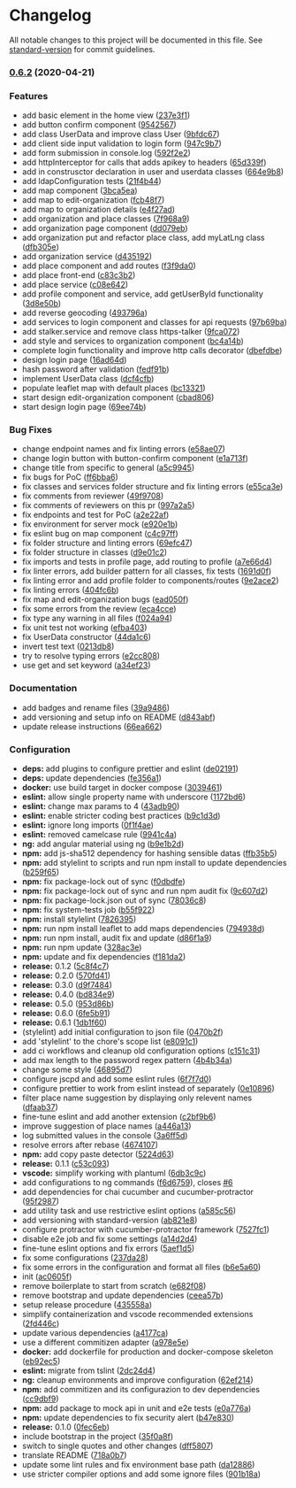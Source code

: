 # Changelog

All notable changes to this project will be documented in this file. See [standard-version](https://github.com/conventional-changelog/standard-version) for commit guidelines.

### [0.6.2](https://github.com/GruppOne/stalker-web-app/compare/v0.1.0...v0.6.1) (2020-04-21)


### Features

* add basic element in the home view ([237e3f1](https://github.com/GruppOne/stalker-web-app/commit/237e3f11b5b2c1dca86106e8c7e0d7a29e1b1aa1))
* add button confirm component ([9542567](https://github.com/GruppOne/stalker-web-app/commit/9542567ca6ce4d98398a7bfe5584e4320249470b))
* add class UserData and improve class User ([9bfdc67](https://github.com/GruppOne/stalker-web-app/commit/9bfdc6711024b28030812e2802b547f4e25ec4be))
* add client side input validation to login form ([947c9b7](https://github.com/GruppOne/stalker-web-app/commit/947c9b70b1a1445965cf549e05a0b7e3c7e03723))
* add form submission in console.log ([592f2e2](https://github.com/GruppOne/stalker-web-app/commit/592f2e20c7e8276249d61fd0d944f68d88edbb54))
* add httpInterceptor for calls that adds apikey to headers ([65d339f](https://github.com/GruppOne/stalker-web-app/commit/65d339fa93de1ee8692ba075e84c7ba903907989))
* add in construsctor declaration in user and userdata classes ([664e9b8](https://github.com/GruppOne/stalker-web-app/commit/664e9b85617cecd1174f13bee24e54f1d3d7a121))
* add ldapConfiguration tests ([21f4b44](https://github.com/GruppOne/stalker-web-app/commit/21f4b44fe3eac2917793e1242e33b7c5cd9fb3a6))
* add map component ([3bca5ea](https://github.com/GruppOne/stalker-web-app/commit/3bca5ea7481ef412487310ec39011a37468969b7))
* add map to edit-organization ([fcb48f7](https://github.com/GruppOne/stalker-web-app/commit/fcb48f77c47f98098d176b9e3a5cc0f1302af20a))
* add map to organization details ([e4f27ad](https://github.com/GruppOne/stalker-web-app/commit/e4f27ad3fd297b57c223e184e370c6fb5b42baab))
* add organization and place classes ([7f968a9](https://github.com/GruppOne/stalker-web-app/commit/7f968a9efb141ca698ccc1e1834a1af07f2163d0))
* add organization page component ([dd079eb](https://github.com/GruppOne/stalker-web-app/commit/dd079eb68b54d48a0894fb1f0b56e6623cad95df))
* add organization put and refactor place class, add myLatLng class ([dfb305e](https://github.com/GruppOne/stalker-web-app/commit/dfb305e750741420e0f4078a5524597d8b9a2f42))
* add organization service ([d435192](https://github.com/GruppOne/stalker-web-app/commit/d435192ad425484105d3c9b9e9c017adbba41b40))
* add place component and add routes ([f3f9da0](https://github.com/GruppOne/stalker-web-app/commit/f3f9da0a53e6e01571d54db87fce43c8a7ba2372))
* add place front-end ([c83c3b2](https://github.com/GruppOne/stalker-web-app/commit/c83c3b2b5fa7876329cfe587504654961389d380))
* add place service ([c08e642](https://github.com/GruppOne/stalker-web-app/commit/c08e642ee4eb7b0f28138a1e8868a4d519bf6c2b))
* add profile component and service, add getUserById functionality ([3d8e50b](https://github.com/GruppOne/stalker-web-app/commit/3d8e50b95534b9caec2a53fec396bfd6be246875))
* add reverse geocoding ([493796a](https://github.com/GruppOne/stalker-web-app/commit/493796ad424c09353fe0328c4eab6508e24b4057))
* add services to login component and classes for api requests ([97b69ba](https://github.com/GruppOne/stalker-web-app/commit/97b69ba4cef44ac2ea8805d70d2077f1631e186d))
* add stalker.service and remove class https-talker ([9fca072](https://github.com/GruppOne/stalker-web-app/commit/9fca07219074cda1338bf67a297da828a42c585f))
* add style and services to  organization component ([bc4a14b](https://github.com/GruppOne/stalker-web-app/commit/bc4a14b072a1f1815a3370a903df10ee31d99613))
* complete login functionality and improve http calls decorator ([dbefdbe](https://github.com/GruppOne/stalker-web-app/commit/dbefdbe46093eb5070835f4a3b6796144d855442))
* design login page ([16ad64d](https://github.com/GruppOne/stalker-web-app/commit/16ad64d997c820fa51e12f903835cd5a4cabd582))
* hash password after validation ([fedf91b](https://github.com/GruppOne/stalker-web-app/commit/fedf91baefafbeea5703994821249a259e55e238))
* implement UserData class ([dcf4cfb](https://github.com/GruppOne/stalker-web-app/commit/dcf4cfb926d8253cb5a23e149683a0bb1c0c9352))
* populate leaflet map with default places ([bc13321](https://github.com/GruppOne/stalker-web-app/commit/bc13321b86d9059f71ef086d4e6947d7f0d04410))
* start design edit-organization component ([cbad806](https://github.com/GruppOne/stalker-web-app/commit/cbad80678ee0809347fb7e6a530992d07fde7548))
* start design login page ([69ee74b](https://github.com/GruppOne/stalker-web-app/commit/69ee74b9c1651ac32507ed380cd5ae5c7db6b15a))


### Bug Fixes

* change endpoint names and fix linting errors ([e58ae07](https://github.com/GruppOne/stalker-web-app/commit/e58ae079042478415bad0d724a4a1821bed56356))
* change login button with button-confirm component ([e1a713f](https://github.com/GruppOne/stalker-web-app/commit/e1a713f936ace07827bdd3a9d5527e660f8a405d))
* change title from specific to general ([a5c9945](https://github.com/GruppOne/stalker-web-app/commit/a5c9945c6f2b022d6e92f5213a6c0f08424fe9a3))
* fix bugs for PoC ([ff6bba6](https://github.com/GruppOne/stalker-web-app/commit/ff6bba603d91e67f05abe9117e0f2e1d3bd52f8b))
* fix classes and services folder structure and fix linting errors ([e55ca3e](https://github.com/GruppOne/stalker-web-app/commit/e55ca3eaa3f656c63340f6da13fc6018acc9028c))
* fix comments from reviewer ([49f9708](https://github.com/GruppOne/stalker-web-app/commit/49f97083cd50ef1baffe30dcbf20b795af59b044))
* fix comments of reviewers on this pr ([997a2a5](https://github.com/GruppOne/stalker-web-app/commit/997a2a5cfe5116e56db089d5348624316bc72607))
* fix endpoints and test for PoC ([a2e22af](https://github.com/GruppOne/stalker-web-app/commit/a2e22af93df64129e03441e8606caf115dab47b8))
* fix environment for server mock ([e920e1b](https://github.com/GruppOne/stalker-web-app/commit/e920e1b8ff380b567ee2ea4d2e05fe66d8b354b8))
* fix eslint bug on map component ([c4c97ff](https://github.com/GruppOne/stalker-web-app/commit/c4c97ff79bef423d50350620091e2d9a6d0255b5))
* fix folder structure and linting errors ([69efc47](https://github.com/GruppOne/stalker-web-app/commit/69efc471ba6bb8b97a07d429cd5e1ffb65b8c3f8))
* fix folder structure in classes ([d9e01c2](https://github.com/GruppOne/stalker-web-app/commit/d9e01c243c550eb10c2b25b6baaa3b3e8976d265))
* fix imports and tests in profile page, add routing to profile ([a7e66d4](https://github.com/GruppOne/stalker-web-app/commit/a7e66d4954871c9b94020761b10e6731d691557f))
* fix linter errors, add builder pattern for all classes, fix tests ([1691d0f](https://github.com/GruppOne/stalker-web-app/commit/1691d0fcd2ffff4bdf51a6844977ab5461b0323e))
* fix linting error and add profile folder to components/routes ([9e2ace2](https://github.com/GruppOne/stalker-web-app/commit/9e2ace2e79f202ab1914681f06bd78192731e349))
* fix linting errors ([404fc6b](https://github.com/GruppOne/stalker-web-app/commit/404fc6b94dad5e71d1f87f8e3fa0ed78fd89b8e3))
* fix map and edit-organization bugs ([ead050f](https://github.com/GruppOne/stalker-web-app/commit/ead050ff4631467b2b941c812c502c9b3306c8ab))
* fix some errors from the review ([eca4cce](https://github.com/GruppOne/stalker-web-app/commit/eca4cce7c437d5b7709ff3af11cf4e6c0dec5b36))
* fix type any warning in all files ([f024a94](https://github.com/GruppOne/stalker-web-app/commit/f024a946b89d6fb5e3f40d2ca32a5e200b6af866))
* fix unit test not working ([efba403](https://github.com/GruppOne/stalker-web-app/commit/efba403cdcdc26059d261b1e6776a0db897117c5))
* fix UserData constructor ([44da1c6](https://github.com/GruppOne/stalker-web-app/commit/44da1c632fcf9b7332143bb88be7672fdd87d721))
* invert test text ([0213db8](https://github.com/GruppOne/stalker-web-app/commit/0213db85497120ed7361762ab9a5652afa945d50))
* try to resolve typing errors ([e2cc808](https://github.com/GruppOne/stalker-web-app/commit/e2cc8083670a52045db9bd35435278e6291adf4d))
* use get and set keyword ([a34ef23](https://github.com/GruppOne/stalker-web-app/commit/a34ef233de2eabc482a163dbae5cf54819a76d62))


### Documentation

* add badges and rename files ([39a9486](https://github.com/GruppOne/stalker-web-app/commit/39a948601d1091a655cc493a8d0908aae1c82b84))
* add versioning and setup info on README ([d843abf](https://github.com/GruppOne/stalker-web-app/commit/d843abf9337fa1e331b5fd4c1e5fb035a1950f31))
* update release instructions ([66ea662](https://github.com/GruppOne/stalker-web-app/commit/66ea66240ed5e2084c1b2db9b13621588f13f6d5))


### Configuration

* **deps:** add plugins to configure prettier and eslint ([de02191](https://github.com/GruppOne/stalker-web-app/commit/de02191faaf99ef8ce44bc59651a558b62d3c5f8))
* **deps:** update dependencies ([fe356a1](https://github.com/GruppOne/stalker-web-app/commit/fe356a1d5a969352a240e8c5b83a9888eeec151f))
* **docker:** use build target in docker compose ([3039461](https://github.com/GruppOne/stalker-web-app/commit/303946169a58d31dc5c466e2ea7cc6f522c35e59))
* **eslint:** allow single property name with underscore ([1172bd6](https://github.com/GruppOne/stalker-web-app/commit/1172bd66f50a5fd6d221f9b4687eef153c163e91))
* **eslint:** change max params to 4 ([43adb90](https://github.com/GruppOne/stalker-web-app/commit/43adb90310324e4f79064169a1a1b301e44d124b))
* **eslint:** enable stricter coding best practices ([b9c1d3d](https://github.com/GruppOne/stalker-web-app/commit/b9c1d3d266ae65d61708d293796505b7d9aaae61))
* **eslint:** ignore long imports ([0f1f4ae](https://github.com/GruppOne/stalker-web-app/commit/0f1f4ae80de74fc4d3d0834b530ec4c44e65faf5))
* **eslint:** removed camelcase rule ([9941c4a](https://github.com/GruppOne/stalker-web-app/commit/9941c4a7ebdcac021cdea67c5dbfe050f2eb5d62))
* **ng:** add angular material using ng ([b9e1b2d](https://github.com/GruppOne/stalker-web-app/commit/b9e1b2de1a665a17215106e65dc6f871381d298d))
* **npm:** add js-sha512 dependency for hashing sensible datas ([ffb35b5](https://github.com/GruppOne/stalker-web-app/commit/ffb35b5e735dae5c84e0c272f550a6abc11f8fee))
* **npm:** add stylelint to scripts and run npm install to update dependencies ([b259f65](https://github.com/GruppOne/stalker-web-app/commit/b259f655deea2899aa72b065b87ac0b6a8154468))
* **npm:** fix package-lock out of sync ([f0dbdfe](https://github.com/GruppOne/stalker-web-app/commit/f0dbdfe6e296a2466a4e09a6ed6a3cb6bf4a8f0a))
* **npm:** fix package-lock out of sync and run npm audit fix ([9c607d2](https://github.com/GruppOne/stalker-web-app/commit/9c607d2e5afcd5126fe740d39fdec7387ae19d67))
* **npm:** fix package-lock.json out of sync ([78036c8](https://github.com/GruppOne/stalker-web-app/commit/78036c80d2d02db483da83b8403007b8b759d5ec))
* **npm:** fix system-tests job ([b55f922](https://github.com/GruppOne/stalker-web-app/commit/b55f9229433427405c9bb53b91de68d2b6fcc4b8))
* **npm:** install stylelint ([7826395](https://github.com/GruppOne/stalker-web-app/commit/7826395ef53e254523a188cec57213be6aa5f35f))
* **npm:** run npm install leaflet to add maps dependencies ([794938d](https://github.com/GruppOne/stalker-web-app/commit/794938da18777b0b310cc950245b7a5db0e021a4))
* **npm:** run npm install, audit fix and update ([d86f1a9](https://github.com/GruppOne/stalker-web-app/commit/d86f1a936b69bafc1004653390d866d6a3cb5ab1))
* **npm:** run npm update ([328ac3e](https://github.com/GruppOne/stalker-web-app/commit/328ac3ede76db1f9dcb3c849bfba17acee6043c9))
* **npm:** update and fix dependencies ([f181da2](https://github.com/GruppOne/stalker-web-app/commit/f181da21640095de5d61333a2147af2f6e74bd88))
* **release:** 0.1.2 ([5c8f4c7](https://github.com/GruppOne/stalker-web-app/commit/5c8f4c7410c77c50b63dd9cf8541dd0ed6ade9ac))
* **release:** 0.2.0 ([570fd41](https://github.com/GruppOne/stalker-web-app/commit/570fd41cfb1d0feda4e4b1b07cd909a07840da25))
* **release:** 0.3.0 ([d9f7484](https://github.com/GruppOne/stalker-web-app/commit/d9f7484261cc76604932c1ccbd5dd38c17f114e5))
* **release:** 0.4.0 ([bd834e9](https://github.com/GruppOne/stalker-web-app/commit/bd834e916c3d9e5bd10dbac1fd7f17e0d40332a6))
* **release:** 0.5.0 ([953d86b](https://github.com/GruppOne/stalker-web-app/commit/953d86b2e94cd9dc0369257bdc3d653b1c0cca93))
* **release:** 0.6.0 ([6fe5b91](https://github.com/GruppOne/stalker-web-app/commit/6fe5b918d99b211fc8e07083bad890b399b80494))
* **release:** 0.6.1 ([1db1f60](https://github.com/GruppOne/stalker-web-app/commit/1db1f60a7fda90f0814163d3b63fdfc7c82657d6))
* (stylelint) add initial configuration to json file ([0470b2f](https://github.com/GruppOne/stalker-web-app/commit/0470b2f5923985d95cb6bfc60c8305f66068365d))
* add 'stylelint' to the chore's scope list ([e8091c1](https://github.com/GruppOne/stalker-web-app/commit/e8091c1519f12b470392a61a3dec7c71b0981d0c))
* add ci workflows and cleanup old configuration options ([c151c31](https://github.com/GruppOne/stalker-web-app/commit/c151c31e5366348a0ba767dab2862bdbbd9c401d))
* add max length to the password regex pattern ([4b4b34a](https://github.com/GruppOne/stalker-web-app/commit/4b4b34a70cc5653be9e077392e8b5f6d8d5ffed9))
* change some style ([46895d7](https://github.com/GruppOne/stalker-web-app/commit/46895d7731ba9432431e63160131599205c68f37))
* configure jscpd and add some eslint rules ([6f7f7d0](https://github.com/GruppOne/stalker-web-app/commit/6f7f7d0620d9a11d3dc922fe4977bb599acc2d72))
* configure prettier to work from eslint instead of separately ([0e10896](https://github.com/GruppOne/stalker-web-app/commit/0e10896f128bd0c8f6fb102c08f998f8fdfc8244))
* filter place name suggestion by displaying only relevent names ([dfaab37](https://github.com/GruppOne/stalker-web-app/commit/dfaab37bb9b9f9decee9316d2a22225e036788d8))
* fine-tune eslint and add another extension ([c2bf9b6](https://github.com/GruppOne/stalker-web-app/commit/c2bf9b65b31279a2b115a57ac304a373819f56f2))
* improve suggestion of place names ([a446a13](https://github.com/GruppOne/stalker-web-app/commit/a446a13116c4a8bb895860e85a4daf717f2a498b))
* log submitted values in the console ([3a6ff5d](https://github.com/GruppOne/stalker-web-app/commit/3a6ff5da21dcbc0857a430b4dcab1405a59f5213))
* resolve errors after rebase ([4674107](https://github.com/GruppOne/stalker-web-app/commit/46741070f0432085b7da1d8487fdecc05aa2c1d9))
* **npm:** add copy paste detector ([5224d63](https://github.com/GruppOne/stalker-web-app/commit/5224d6307f7785591cfe8f548c461662804fe9d5))
* **release:** 0.1.1 ([c53c093](https://github.com/GruppOne/stalker-web-app/commit/c53c093e002bebe93700ee84f350b28396002c1d))
* **vscode:** simplify working with plantuml ([6db3c9c](https://github.com/GruppOne/stalker-web-app/commit/6db3c9c08b6889877e6a088efa7090e06ab971f4))
* add configurations to ng commands ([f6d6759](https://github.com/GruppOne/stalker-web-app/commit/f6d6759d12fa9872ab54f84a85bb80ae4c8d023a)), closes [#6](https://github.com/GruppOne/stalker-web-app/issues/6)
* add dependencies for chai cucumber and cucumber-protractor ([95f2987](https://github.com/GruppOne/stalker-web-app/commit/95f2987199ae1faebe2e3006cd77f09e28c49033))
* add utility task and use restrictive eslint options ([a585c56](https://github.com/GruppOne/stalker-web-app/commit/a585c565d783ebc95476b2919360df7ae3719115))
* add versioning with standard-version ([ab821e8](https://github.com/GruppOne/stalker-web-app/commit/ab821e8cbf5d5c0ed4e66b6cb1334cd1479dfdf8))
* configure protractor with cucumber-protractor framework ([7527fc1](https://github.com/GruppOne/stalker-web-app/commit/7527fc163ea2c179f9152affce4de49e8f900a32))
* disable e2e job and fix some settings ([a14d2d4](https://github.com/GruppOne/stalker-web-app/commit/a14d2d46e6eede43203e90cabd6ce51716c7f956))
* fine-tune eslint options and fix errors ([5aef1d5](https://github.com/GruppOne/stalker-web-app/commit/5aef1d5a0213267624eb5d6a4a88398018e0a62f))
* fix some configurations ([237da28](https://github.com/GruppOne/stalker-web-app/commit/237da28f8220c711d2de6bbd736e727d6ade274d))
* fix some errors in the configuration and format all files ([b6e5a60](https://github.com/GruppOne/stalker-web-app/commit/b6e5a602fef25e5383471de65cf4c88480256436))
* init ([ac0605f](https://github.com/GruppOne/stalker-web-app/commit/ac0605fc5635242a0d52f16188f2e95ad840fd1f))
* remove boilerplate to start from scratch ([e682f08](https://github.com/GruppOne/stalker-web-app/commit/e682f08764b5dd04ee59ce4bc46d3d4d5d130c2c))
* remove bootstrap and update dependencies ([ceea57b](https://github.com/GruppOne/stalker-web-app/commit/ceea57b17857ec00a95703c19fa25ef657f880eb))
* setup release procedure ([435558a](https://github.com/GruppOne/stalker-web-app/commit/435558a898ee72cf5c7ee8ceb7316b4c94824378))
* simplify containerization and vscode recommended extensions ([2fd446c](https://github.com/GruppOne/stalker-web-app/commit/2fd446c37026663547b8c3ee3822cd99e40eea74))
* update various dependencies ([a4177ca](https://github.com/GruppOne/stalker-web-app/commit/a4177ca8f8752b659dffaff64fbf039ca21dcf12))
* use a different commitizen adapter ([a978e5e](https://github.com/GruppOne/stalker-web-app/commit/a978e5e5d0e0b8db2027775502e7c52619ea7d14))
* **docker:** add dockerfile for production and docker-compose skeleton ([eb92ec5](https://github.com/GruppOne/stalker-web-app/commit/eb92ec585a96870634b0a68e986bf2c113399a98))
* **eslint:** migrate from tslint ([2dc24d4](https://github.com/GruppOne/stalker-web-app/commit/2dc24d41926de9a6e4b0a8d599285b50e5c8be03))
* **ng:** cleanup environments and improve configuration ([62ef214](https://github.com/GruppOne/stalker-web-app/commit/62ef21422ae011444b4a8f6a0754b213247755ad))
* **npm:** add commitizen and its configurazion to dev dependencies ([cc9dbf9](https://github.com/GruppOne/stalker-web-app/commit/cc9dbf9b773f7dbd815ceafc9a25bec1e2ce9fc3))
* **npm:** add package to mock api in unit and e2e tests ([e0a776a](https://github.com/GruppOne/stalker-web-app/commit/e0a776a09680c5ed8e6d8d804234276b7d94f56d))
* **npm:** update dependencies to fix security alert ([b47e830](https://github.com/GruppOne/stalker-web-app/commit/b47e830772190db76a50664f458406da2f8c2ba2))
* **release:** 0.1.0 ([0fec6eb](https://github.com/GruppOne/stalker-web-app/commit/0fec6eb14f3e888f07da57478ad15b4743a95df0))
* include bootstrap in the project ([35f0a8f](https://github.com/GruppOne/stalker-web-app/commit/35f0a8f08acdb990ae3668393dda7d9ecb424fdb))
* switch to single quotes and other changes ([dff5807](https://github.com/GruppOne/stalker-web-app/commit/dff580707dfaeaccfe2140aea71a90191676767d))
* translate README ([718a0b7](https://github.com/GruppOne/stalker-web-app/commit/718a0b7d51d1292b738f1489f1d6c6eea23431ee))
* update some lint rules and fix environment base path ([da12886](https://github.com/GruppOne/stalker-web-app/commit/da12886e8860fd5d829da17dc3ef7f4ce63dead6))
* use stricter compiler options and add some ignore files ([901b18a](https://github.com/GruppOne/stalker-web-app/commit/901b18a15fc3348fbeb9814494bcde46d1ea51d6))
